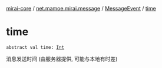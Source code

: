 [mirai-core](../../index.md) / [net.mamoe.mirai.message](../index.md) / [MessageEvent](index.md) / [time](./time.md)

# time

`abstract val time: `[`Int`](https://kotlinlang.org/api/latest/jvm/stdlib/kotlin/-int/index.html)

消息发送时间 (由服务器提供, 可能与本地有时差)

